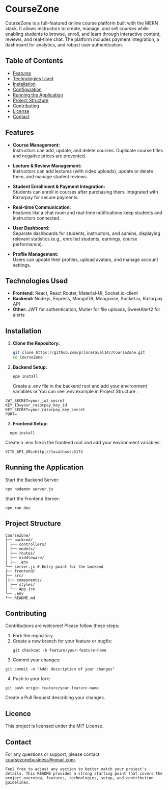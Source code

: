 # CourseZone

CourseZone is a full-featured online course platform built with the MERN stack. It allows instructors to create, manage, and sell courses while enabling students to browse, enroll, and learn through interactive content, reviews, and real-time chat. The platform includes payment integration, a dashboard for analytics, and robust user authentication.

## Table of Contents

- [Features](#features)
- [Technologies Used](#technologies-used)
- [Installation](#installation)
- [Configuration](#configuration)
- [Running the Application](#running-the-application)
- [Project Structure](#project-structure)
- [Contributing](#contributing)
- [License](#license)
- [Contact](#contact)

## Features

- **Course Management:**  
  Instructors can add, update, and delete courses. Duplicate course titles and negative prices are prevented.
- **Lecture & Review Management:**  
  Instructors can add lectures (with video uploads), update or delete them, and manage student reviews.

- **Student Enrollment & Payment Integration:**  
  Students can enroll in courses after purchasing them. Integrated with Razorpay for secure payments.

- **Real-time Communication:**  
  Features like a chat room and real-time notifications keep students and instructors connected.

- **User Dashboard:**  
  Separate dashboards for students, instructors, and admins, displaying relevant statistics (e.g., enrolled students, earnings, course performance).

- **Profile Management:**  
  Users can update their profiles, upload avatars, and manage account settings.

## Technologies Used

- **Frontend:** React, React Router, Material-UI, Socket.io-client
- **Backend:** Node.js, Express, MongoDB, Mongoose, Socket.io, Razorpay API
- **Other:** JWT for authentication, Multer for file uploads, SweetAlert2 for alerts

## Installation

1. **Clone the Repository:**

   ```bash
   git clone https://github.com/princeraval147/CourseZone.git
   cd CourseZone
   ```

2. **Backend Setup:**

   ```
   npm install
   ```

   Create a .env file in the backend root and add your environment variables
   or
   You can see .env.example in Project Structure :

```MONGO_URI=your_mongodb_connection_string
JWT_SECRET=your_jwt_secret
KEY_ID=your_razorpay_key_id
KEY_SECRET=your_razorpay_key_secret
PORT=
```

3. **Frontend Setup:**

```
  npm install
```

Create a .env file in the frontend root and add your environment variables:

```
VITE_API_URL=http://localhost:5173
```

## Running the Application

Start the Backend Server:

```
npx nodemon server.js
```

Start the Frontend Server:

```
npm run dev
```

## Project Structure

```
CourseZone/
├── backend/
│ ├── controllers/
│ ├── models/
│ ├── routes/
│ ├── middleware/
│ ├── .env
└── server.js # Entry point for the backend
├── frontend/
├── src/
│├── components/
│ ├── styles/
│ └── App.jsx
└── .env
└── README.md
```

## Contributing

Contributions are welcome! Please follow these steps:

1. Fork the repository.
2. Create a new branch for your feature or bugfix:
   ```
   git checkout -b feature/your-feature-name
   ```
3. Commit your changes:

```
git commit -m "Add: description of your changes"
```

4. Push to your fork:

```
git push origin feature/your-feature-name
```

Create a Pull Request describing your changes.

## Licence

This project is licensed under the MIT License.

## Contact

For any questions or support, please contact coursezonebusiness@gmail.com.

```
Feel free to adjust any section to better match your project's details. This README provides a strong starting point that covers the project overview, features, technologies, setup, and contribution guidelines.
```
